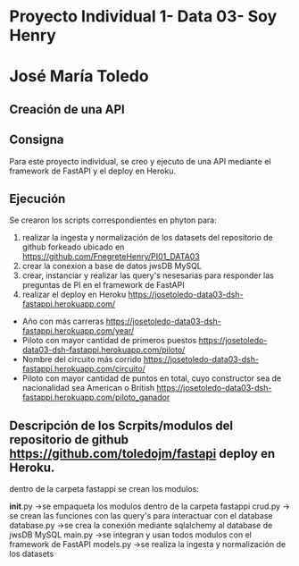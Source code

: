 # Proyecto Individual 1- Data 03- Soy Henry
# José María Toledo
## Creación de una API


## Consigna
Para este proyecto individual, se creo y ejecuto de una API mediante el framework de FastAPI y el deploy en Heroku.

## Ejecución
Se crearon los scripts correspondientes en phyton para:
1. realizar la ingesta y normalización de los datasets del repositorio de github forkeado ubicado en https://github.com/FnegreteHenry/PI01_DATA03
2. crear la conexion a base de datos jwsDB MySQL
3. crear, instanciar y realizar las query's nesesarias para responder las preguntas de PI en el framework de FastAPI
4. realizar el deploy en Heroku https://josetoledo-data03-dsh-fastappi.herokuapp.com/
- Año con más carreras https://josetoledo-data03-dsh-fastappi.herokuapp.com/year/
- Piloto con mayor cantidad de primeros puestos https://josetoledo-data03-dsh-fastappi.herokuapp.com/piloto/
- Nombre del circuito más corrido https://josetoledo-data03-dsh-fastappi.herokuapp.com/circuito/
- Piloto con mayor cantidad de puntos en total, cuyo constructor sea de nacionalidad sea American o British https://josetoledo-data03-dsh-fastappi.herokuapp.com/piloto_ganador


  
## Descripción de los Scrpits/modulos del repositorio de github https://github.com/toledojm/fastapi deploy en Heroku.

dentro de la carpeta fastappi se crean los modulos:

__init__.py  ->se empaqueta los modulos dentro de la carpeta fastappi
crud.py     -> se crean las funciones con las query's para interactuar con el database
database.py ->se crea la conexión mediante sqlalchemy al database de jwsDB MySQL
main.py     ->se integran y usan todos modulos con el framework de FastAPI
models.py   ->se realiza la ingesta y normalización de los datasets



